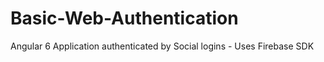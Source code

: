 # Basic-Web-Authentication
Angular 6 Application authenticated by Social logins - Uses Firebase SDK
